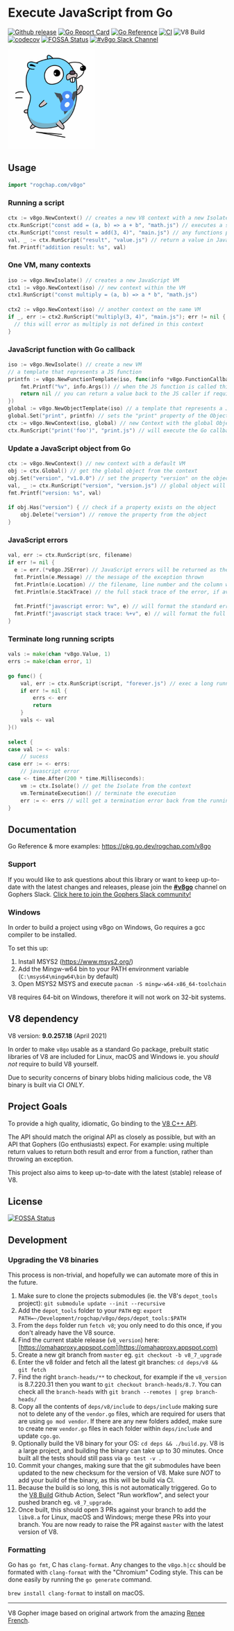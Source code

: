 # Execute JavaScript from Go

<a href="https://github.com/rogchap/v8go/releases"><img src="https://img.shields.io/github/v/release/rogchap/v8go" alt="Github release"></a>
[![Go Report Card](https://goreportcard.com/badge/rogchap.com/v8go)](https://goreportcard.com/report/rogchap.com/v8go)
[![Go Reference](https://pkg.go.dev/badge/rogchap.com/v8go.svg)](https://pkg.go.dev/rogchap.com/v8go)
[![CI](https://github.com/rogchap/v8go/workflows/CI/badge.svg)](https://github.com/rogchap/v8go/actions?query=workflow%3ACI)
![V8 Build](https://github.com/rogchap/v8go/workflows/V8%20Build/badge.svg)
[![codecov](https://codecov.io/gh/rogchap/v8go/branch/master/graph/badge.svg?token=VHZwzGm3dV)](https://codecov.io/gh/rogchap/v8go)
[![FOSSA Status](https://app.fossa.com/api/projects/custom%2B22862%2Fgit%40github.com%3Arogchap%2Fv8go.git.svg?type=shield)](https://app.fossa.com/projects/custom%2B22862%2Fgit%40github.com%3Arogchap%2Fv8go.git?ref=badge_shield)
[![#v8go Slack Channel](https://img.shields.io/badge/slack-%23v8go-4A154B?logo=slack)](https://gophers.slack.com/channels/v8go)

<img src="gopher.jpg" width="200px" alt="V8 Gopher based on original artwork from the amazing Renee French" />

## Usage

```go
import "rogchap.com/v8go"
```

### Running a script

```go
ctx := v8go.NewContext() // creates a new V8 context with a new Isolate aka VM
ctx.RunScript("const add = (a, b) => a + b", "math.js") // executes a script on the global context
ctx.RunScript("const result = add(3, 4)", "main.js") // any functions previously added to the context can be called
val, _ := ctx.RunScript("result", "value.js") // return a value in JavaScript back to Go
fmt.Printf("addition result: %s", val)
```

### One VM, many contexts

```go
iso := v8go.NewIsolate() // creates a new JavaScript VM
ctx1 := v8go.NewContext(iso) // new context within the VM
ctx1.RunScript("const multiply = (a, b) => a * b", "math.js")

ctx2 := v8go.NewContext(iso) // another context on the same VM
if _, err := ctx2.RunScript("multiply(3, 4)", "main.js"); err != nil {
  // this will error as multiply is not defined in this context
}
```

### JavaScript function with Go callback

```go
iso := v8go.NewIsolate() // create a new VM
// a template that represents a JS function
printfn := v8go.NewFunctionTemplate(iso, func(info *v8go.FunctionCallbackInfo) *v8go.Value {
    fmt.Printf("%v", info.Args()) // when the JS function is called this Go callback will execute
    return nil // you can return a value back to the JS caller if required
})
global := v8go.NewObjectTemplate(iso) // a template that represents a JS Object
global.Set("print", printfn) // sets the "print" property of the Object to our function
ctx := v8go.NewContext(iso, global) // new Context with the global Object set to our object template
ctx.RunScript("print('foo')", "print.js") // will execute the Go callback with a single argunent 'foo'
```

### Update a JavaScript object from Go

```go
ctx := v8go.NewContext() // new context with a default VM
obj := ctx.Global() // get the global object from the context
obj.Set("version", "v1.0.0") // set the property "version" on the object
val, _ := ctx.RunScript("version", "version.js") // global object will have the property set within the JS VM
fmt.Printf("version: %s", val)

if obj.Has("version") { // check if a property exists on the object
    obj.Delete("version") // remove the property from the object
}
```

### JavaScript errors

```go
val, err := ctx.RunScript(src, filename)
if err != nil {
  e := err.(*v8go.JSError) // JavaScript errors will be returned as the JSError struct
  fmt.Println(e.Message) // the message of the exception thrown
  fmt.Println(e.Location) // the filename, line number and the column where the error occured
  fmt.Println(e.StackTrace) // the full stack trace of the error, if available

  fmt.Printf("javascript error: %v", e) // will format the standard error message
  fmt.Printf("javascript stack trace: %+v", e) // will format the full error stack trace
}
```

### Terminate long running scripts

```go
vals := make(chan *v8go.Value, 1)
errs := make(chan error, 1)

go func() {
    val, err := ctx.RunScript(script, "forever.js") // exec a long running script
    if err != nil {
        errs <- err
        return
    }
    vals <- val
}()

select {
case val := <- vals:
    // sucess
case err := <- errs:
    // javascript error
case <- time.After(200 * time.Milliseconds):
    vm := ctx.Isolate() // get the Isolate from the context
    vm.TerminateExecution() // terminate the execution
    err := <- errs // will get a termination error back from the running script
}
```

## Documentation

Go Reference & more examples: https://pkg.go.dev/rogchap.com/v8go

### Support

If you would like to ask questions about this library or want to keep up-to-date with the latest changes and releases,
please join the [**#v8go**](https://gophers.slack.com/channels/v8go) channel on Gophers Slack. [Click here to join the Gophers Slack community!](https://invite.slack.golangbridge.org/)

### Windows

In order to build a project using v8go on Windows, Go requires a gcc compiler to be installed.

To set this up:

1. Install MSYS2 (https://www.msys2.org/)
2. Add the Mingw-w64 bin to your PATH environment variable (`C:\msys64\mingw64\bin` by default)
3. Open MSYS2 MSYS and execute `pacman -S mingw-w64-x86_64-toolchain`

V8 requires 64-bit on Windows, therefore it will not work on 32-bit systems.

## V8 dependency

V8 version: **9.0.257.18** (April 2021)

In order to make `v8go` usable as a standard Go package, prebuilt static libraries of V8
are included for Linux, macOS and Windows ie. you _should not_ require to build V8 yourself.

Due to security concerns of binary blobs hiding malicious code, the V8 binary is built via CI _ONLY_.

## Project Goals

To provide a high quality, idiomatic, Go binding to the [V8 C++ API](https://v8.github.io/api/head/index.html).

The API should match the original API as closely as possible, but with an API that Gophers (Go enthusiasts) expect. For
example: using multiple return values to return both result and error from a function, rather than throwing an
exception.

This project also aims to keep up-to-date with the latest (stable) release of V8.

## License

[![FOSSA Status](https://app.fossa.com/api/projects/custom%2B22862%2Fgit%40github.com%3Arogchap%2Fv8go.git.svg?type=large)](https://app.fossa.com/projects/custom%2B22862%2Fgit%40github.com%3Arogchap%2Fv8go.git?ref=badge_large)

## Development

### Upgrading the V8 binaries

This process is non-trivial, and hopefully we can automate more of this in the future.

1. Make sure to clone the projects submodules (ie. the V8's `depot_tools` project): `git submodule update --init --recursive`
1. Add the `depot_tools` folder to your `PATH` eg: `export PATH=~/Development/rogchap/v8go/deps/depot_tools:$PATH`
1. From the `deps` folder run `fetch v8`; you only need to do this once, if you don't already have the V8 source.
1. Find the current stable release (`v8_version`) here: [https://omahaproxy.appspot.com](https://omahaproxy.appspot.com)
1. Create a new git branch from `master` eg. `git checkout -b v8_7_upgrade`
1. Enter the v8 folder and fetch all the latest git branches: `cd deps/v8 && git fetch`
1. Find the right `branch-heads/**` to checkout, for example if the `v8_version` is 8.7.220.31 then you want to `git checkout
branch-heads/8.7`. You can check all the `branch-heads` with `git branch --remotes | grep branch-heads/`
1. Copy all the contents of `deps/v8/include` to `deps/include` making sure not to delete any of the `vendor.go` files,
   which are required for users that are using `go mod vendor`. If there are any new folders added, make sure to create new
   `vendor.go` files in each folder within `deps/include` and update `cgo.go`.
1. Optionally build the V8 binary for your OS: `cd deps && ./build.py`. V8 is a large project, and building the binary
   can take up to 30 minutes. Once built all the tests should still pass via `go test -v .`
1. Commit your changes, making sure that the git submodules have been updated to the new checksum for the version of V8.
   Make sure _NOT_ to add your build of the binary, as this will be build via CI.
1. Because the build is so long, this is not automatically triggered. Go to the [V8
   Build](https://github.com/rogchap/v8go/actions?query=workflow%3A%22V8+Build%22) Github Action, Select "Run workflow",
   and select your pushed branch eg. `v8_7_upgrade`.
1. Once built, this should open 3 PRs against your branch to add the `libv8.a` for Linux, macOS and Windows; merge
   these PRs into your branch. You are now ready to raise the PR against `master` with the latest version of V8.

### Formatting

Go has `go fmt`, C has `clang-format`. Any changes to the `v8go.h|cc` should be formated with `clang-format` with the
"Chromium" Coding style. This can be done easily by running the `go generate` command.

`brew install clang-format` to install on macOS.

---

V8 Gopher image based on original artwork from the amazing [Renee French](http://reneefrench.blogspot.com).
